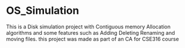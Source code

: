 # OS_Simulation
This is a Disk simulation project with Contiguous memory Allocation algorithms and some features such as Adding Deleting Renaming and moving files. this project was made as part of an CA for CSE316 course
